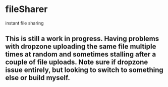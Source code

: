 fileSharer
==========

instant file sharing

## This is still a work in progress. Having problems with dropzone uploading the same file multiple times at random and sometimes stalling after a couple of file uploads. Note sure if dropzone issue entirely, but looking to switch to something else or build myself.
